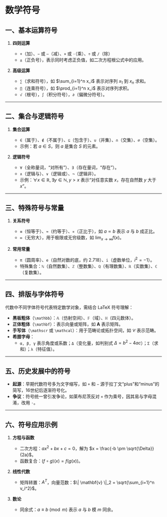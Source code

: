 # 数学符号

## 一、基本运算符号

1. **四则运算**  
   - `+`（加）、`−` 或 `–`（减）、`×` 或 `·`（乘）、`÷` 或 `/`（除）  
   - `±`（正负号），表示同时考虑正负值，如二次方程根公式中的应用。

2. **高级运算**  
   - `∑`（求和符号），如 $\sum_{i=1}^n x_i$ 表示对序列 $x_1$ 到 $x_n$ 求和。  
   - `∏`（连乘符号），如 $\prod_{i=1}^n x_i$ 表示对序列求积。  
   - `√`（根号），`∫`（积分符号），`∂`（偏微分符号）。

---

## 二、集合与逻辑符号

1. **集合运算**  
   - `∈`（属于）、`∉`（不属于）、`⊆`（包含于）、`∪`（并集）、`∩`（交集）、`∅`（空集）。  
   - 示例：若 $a ∈ S$，则 $a$ 是集合 $S$ 的元素。

2. **逻辑符号**  
   - `∀`（全称量词，“对所有”）、`∃`（存在量词，“存在”）。  
   - `∧`（逻辑与）、`∨`（逻辑或）、`¬`（逻辑非）。  
   - 示例：$∀x ∈ ℝ, ∃y ∈ ℕ, y > x$ 表示“对任意实数 $x$，存在自然数 $y$ 大于 $x$”。

---

## 三、特殊符号与常量

1. **关系符号**  
   - `≡`（恒等于）、`≈`（约等于）、`∝`（正比于），如 $a ∝ b$ 表示 $a$ 与 $b$ 成正比。  
   - `∞`（无穷大），用于极限或无穷级数，如 $\lim_{x→\infty} f(x)$。

2. **常用常量**  
   - `π`（圆周率）、`e`（自然对数的底，约 2.718）、`i`（虚数单位，$i^2 = -1$）。  
   - 特殊集合：`ℕ`（自然数集）、`ℤ`（整数集）、`ℚ`（有理数集）、`ℝ`（实数集）、`ℂ`（复数集）。

---

## 四、排版与字体符号

代数中不同字体符号代表特定数学对象，需结合 LaTeX 符号理解：
- **黑板粗体**（`\mathbb`）：`𝔸`（仿射空间）、`𝔽`（域）、`ℍ`（四元数体）。  
- **正体粗体**（`\mathbf`）：表示向量或矩阵，如 $\mathbf{A}$ 表示矩阵。  
- **手写体**（`\mathscr` 或 `\mathcal`）：用于范畴论或拓扑空间，如 $\mathscr{C}$ 表示范畴。  
- **希腊字母**：  
  - `α, β, γ` 表示角度或系数；`Δ`（变化量，如判别式 $\Delta = b^2-4ac$）；`Σ`（求和）；`λ`（特征值）。  

---

## 五、历史发展中的符号

- **起源**：早期代数符号多为文字缩写，如 `+` 和 `−` 源于拉丁文“plus”和“minus”的简写，16世纪后逐渐符号化。  
- **争议**：符号统一曾引发争论，如莱布尼茨反对 `×` 作为乘号，因其易与字母混淆，改用 `·`。  

---

## 六、符号应用示例

1. **方程与函数**  
   - 二次方程：$ax^2 + bx + c = 0$，解为 $x = \frac{-b \pm \sqrt{\Delta}}{2a}$。  
   - 函数复合：$(f \circ g)(x) = f(g(x))$。  

2. **线性代数**  
   - 矩阵转置：$A^T$，向量范数：$\| \mathbf{v} \|_2 = \sqrt{\sum_{i=1}^n v_i^2}$。  

3. **数论**  
   - 同余式：$a ≡ b \pmod{m}$ 表示 $a$ 与 $b$ 模 $m$ 同余。  
